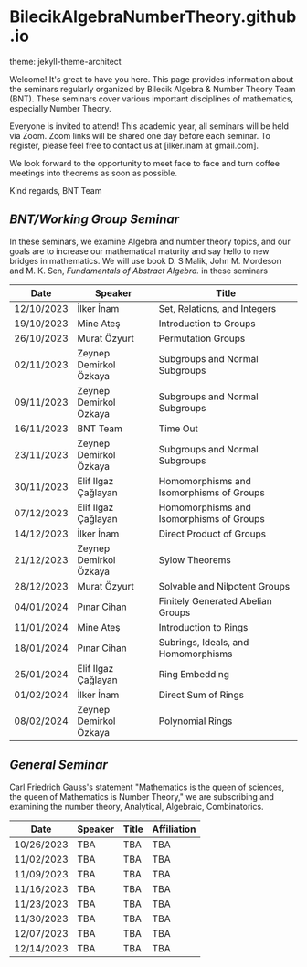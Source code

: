# BilecikAlgebraNumberTheory.github.io

theme: jekyll-theme-architect

Welcome! It's great to have you here. This page provides information about the seminars regularly organized by Bilecik Algebra & Number Theory Team (BNT). These seminars cover various important disciplines of mathematics, especially Number Theory.

Everyone is invited to attend! This academic year, all seminars will be held via Zoom. Zoom links will be shared one day before each seminar. To register, please feel free to contact us at [ilker.inam at gmail.com].

We look forward to the opportunity to meet face to face and turn coffee meetings into theorems as soon as possible.

Kind regards,
BNT Team

## *BNT/Working Group Seminar*

In these seminars, we examine Algebra and number theory topics, and our goals are to increase our mathematical maturity and say hello to new bridges in mathematics. We will use book D. S Malik, John M. Mordeson and M. K. Sen, *Fundamentals of Abstract Algebra.* in these seminars

| Date       | Speaker                    | Title                                     |
|------------|----------------------------|--------------------------------------------|
| 12/10/2023 | İlker İnam                 | Set, Relations, and Integers                |
| 19/10/2023 | Mine Ateş                  | Introduction to Groups                      |
| 26/10/2023 | Murat Özyurt               | Permutation Groups                           |
| 02/11/2023 | Zeynep Demirkol Özkaya     | Subgroups and Normal Subgroups               |
| 09/11/2023 | Zeynep Demirkol Özkaya     | Subgroups and Normal Subgroups               |
| 16/11/2023 | BNT Team                   | Time Out                    |
| 23/11/2023 | Zeynep Demirkol Özkaya     | Subgroups and Normal Subgroups               |
| 30/11/2023 | Elif Ilgaz Çağlayan        | Homomorphisms and Isomorphisms of Groups    |
| 07/12/2023 | Elif Ilgaz Çağlayan        | Homomorphisms and Isomorphisms of Groups    |
| 14/12/2023 | İlker İnam                 | Direct Product of Groups                     |
| 21/12/2023 | Zeynep Demirkol Özkaya     | Sylow Theorems                              |
| 28/12/2023 | Murat Özyurt               | Solvable and Nilpotent Groups                |
| 04/01/2024 | Pınar Cihan                | Finitely Generated Abelian Groups            |
| 11/01/2024 | Mine Ateş                  | Introduction to Rings                        |
| 18/01/2024 | Pınar Cihan                | Subrings, Ideals, and Homomorphisms          |
| 25/01/2024 | Elif Ilgaz Çağlayan        | Ring Embedding                               |
| 01/02/2024 | İlker İnam                 | Direct Sum of Rings                          |
| 08/02/2024 | Zeynep Demirkol Özkaya     | Polynomial Rings                             |





## *General Seminar*

Carl Friedrich Gauss's statement "Mathematics is the queen of sciences, the queen of Mathematics is Number Theory," we are subscribing and examining the number theory, Analytical, Algebraic, Combinatorics.


| Date       | Speaker | Title | Affiliation |
| -----------| ------- | ----- | ----------- |
| 10/26/2023 | TBA     | TBA   | TBA         |
| 11/02/2023 | TBA     | TBA   | TBA         |
| 11/09/2023 | TBA     | TBA   | TBA         |
| 11/16/2023 | TBA     | TBA   | TBA         |
| 11/23/2023 | TBA     | TBA   | TBA         |
| 11/30/2023 | TBA     | TBA   | TBA         |
| 12/07/2023 | TBA     | TBA   | TBA         |
| 12/14/2023 | TBA     | TBA   | TBA         |



